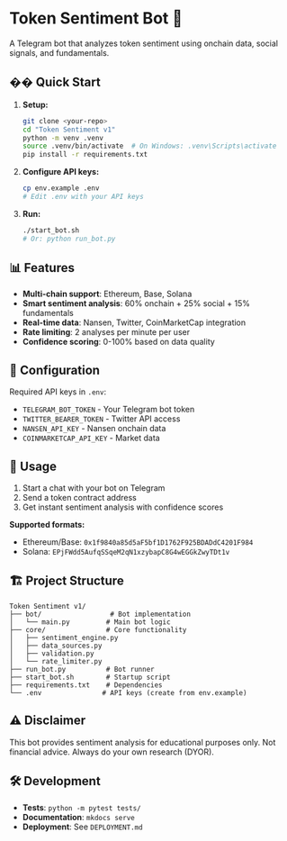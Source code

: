 # Token Sentiment Bot 🤖

A Telegram bot that analyzes token sentiment using onchain data, social signals, and fundamentals.

## �� Quick Start

1. **Setup:**
   ```bash
   git clone <your-repo>
   cd "Token Sentiment v1"
   python -m venv .venv
   source .venv/bin/activate  # On Windows: .venv\Scripts\activate
   pip install -r requirements.txt
   ```

2. **Configure API keys:**
   ```bash
   cp env.example .env
   # Edit .env with your API keys
   ```

3. **Run:**
   ```bash
   ./start_bot.sh
   # Or: python run_bot.py
   ```

## 📊 Features

- **Multi-chain support**: Ethereum, Base, Solana
- **Smart sentiment analysis**: 60% onchain + 25% social + 15% fundamentals
- **Real-time data**: Nansen, Twitter, CoinMarketCap integration
- **Rate limiting**: 2 analyses per minute per user
- **Confidence scoring**: 0-100% based on data quality

## 🔧 Configuration

Required API keys in `.env`:
- `TELEGRAM_BOT_TOKEN` - Your Telegram bot token
- `TWITTER_BEARER_TOKEN` - Twitter API access
- `NANSEN_API_KEY` - Nansen onchain data
- `COINMARKETCAP_API_KEY` - Market data

## 📱 Usage

1. Start a chat with your bot on Telegram
2. Send a token contract address
3. Get instant sentiment analysis with confidence scores

**Supported formats:**
- Ethereum/Base: `0x1f9840a85d5aF5bf1D1762F925BDADdC4201F984`
- Solana: `EPjFWdd5AufqSSqeM2qN1xzybapC8G4wEGGkZwyTDt1v`

## 🏗️ Project Structure

```
Token Sentiment v1/
├── bot/                 # Bot implementation
│   └── main.py         # Main bot logic
├── core/               # Core functionality
│   ├── sentiment_engine.py
│   ├── data_sources.py
│   ├── validation.py
│   └── rate_limiter.py
├── run_bot.py          # Bot runner
├── start_bot.sh        # Startup script
├── requirements.txt    # Dependencies
└── .env               # API keys (create from env.example)
```

## ⚠️ Disclaimer

This bot provides sentiment analysis for educational purposes only. Not financial advice. Always do your own research (DYOR).

## 🛠️ Development

- **Tests**: `python -m pytest tests/`
- **Documentation**: `mkdocs serve`
- **Deployment**: See `DEPLOYMENT.md`
